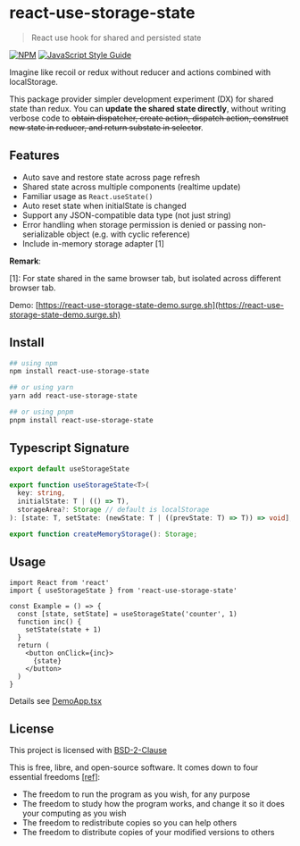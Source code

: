 # react-use-storage-state

> React use hook for shared and persisted state

[![NPM](https://img.shields.io/npm/v/react-use-storage-state.svg)](https://www.npmjs.com/package/react-use-storage-state) [![JavaScript Style Guide](https://img.shields.io/badge/code_style-standard-brightgreen.svg)](https://standardjs.com)

Imagine like recoil or redux without reducer and actions combined with localStorage.

This package provider simpler development experiment (DX) for shared state than redux. You can **update the shared state directly**, without writing verbose code to ~~obtain dispatcher, create action, dispatch action, construct new state in reducer, and return substate in selector~~.

## Features
- Auto save and restore state across page refresh
- Shared state across multiple components (realtime update)
- Familiar usage as `React.useState()`
- Auto reset state when initialState is changed
- Support any JSON-compatible data type (not just string)
- Error handling when storage permission is denied or passing non-serializable object (e.g. with cyclic reference)
- Include in-memory storage adapter [1]

**Remark**:

[1]: For state shared in the same browser tab, but isolated across different browser tab.


Demo: [https://react-use-storage-state-demo.surge.sh](https://react-use-storage-state-demo.surge.sh)

## Install

```bash
## using npm
npm install react-use-storage-state

## or using yarn
yarn add react-use-storage-state

## or using pnpm
pnpm install react-use-storage-state
```

## Typescript Signature
```typescript
export default useStorageState

export function useStorageState<T>(
  key: string,
  initialState: T | (() => T),
  storageArea?: Storage // default is localStorage
): [state: T, setState: (newState: T | ((prevState: T) => T)) => void];

export function createMemoryStorage(): Storage;
```

## Usage

```tsx
import React from 'react'
import { useStorageState } from 'react-use-storage-state'

const Example = () => {
  const [state, setState] = useStorageState('counter', 1)
  function inc() {
    setState(state + 1)
  }
  return (
    <button onClick={inc}>
      {state}
    </button>
  )
}
```

Details see [DemoApp.tsx](./src/DemoApp.tsx)

## License

This project is licensed with [BSD-2-Clause](./LICENSE)

This is free, libre, and open-source software. It comes down to four essential freedoms [[ref]](https://seirdy.one/2021/01/27/whatsapp-and-the-domestication-of-users.html#fnref:2):

- The freedom to run the program as you wish, for any purpose
- The freedom to study how the program works, and change it so it does your computing as you wish
- The freedom to redistribute copies so you can help others
- The freedom to distribute copies of your modified versions to others
